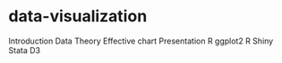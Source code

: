 # data-visualization
Introduction
Data Theory
Effective chart
Presentation
R ggplot2
R Shiny
Stata
D3
